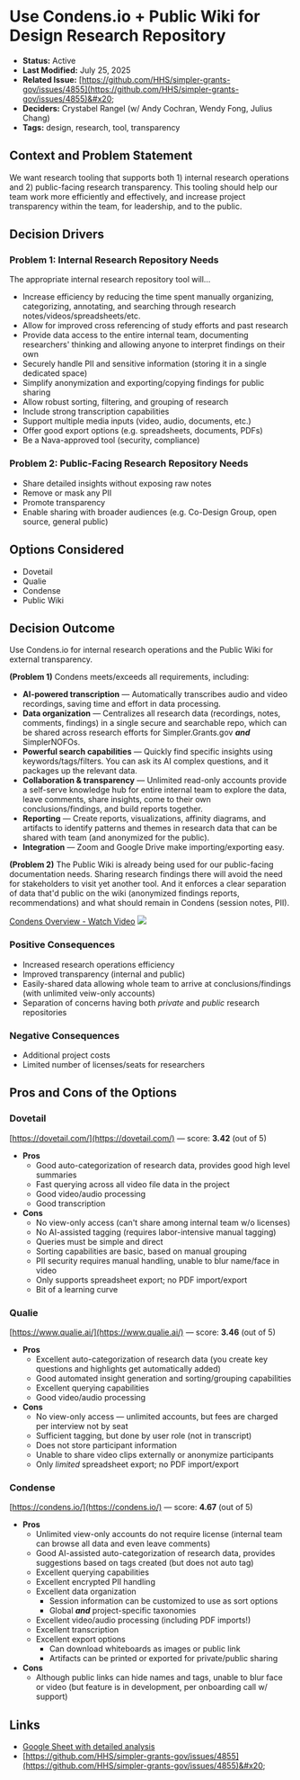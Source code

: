 # Use Condens.io + Public Wiki for Design Research Repository

* **Status:** Active
* **Last Modified:** July 25, 2025
* **Related Issue:** [https://github.com/HHS/simpler-grants-gov/issues/4855](https://github.com/HHS/simpler-grants-gov/issues/4855)&#x20;
* **Deciders:** Crystabel Rangel (w/ Andy Cochran, Wendy Fong, Julius Chang)&#x20;
* **Tags:** design, research, tool, transparency

## Context and Problem Statement

We want research tooling that supports both 1) internal research operations and 2) public-facing research transparency. This tooling should help our team work more efficiently and effectively, and increase project transparency within the team, for leadership, and to the public.&#x20;

## Decision Drivers

### **Problem 1: Internal Research Repository Needs**

The appropriate internal research repository tool will…&#x20;

* Increase efficiency by reducing the time spent manually organizing, categorizing, annotating, and searching through research notes/videos/spreadsheets/etc.&#x20;
* Allow for improved cross referencing of study efforts and past research
* Provide data access to the entire internal team, documenting researchers' thinking and allowing anyone to interpret findings on their own&#x20;
* Securely handle PII and sensitive information (storing it in a single dedicated space)
* Simplify anonymization and exporting/copying findings for public sharing&#x20;
* Allow robust sorting, filtering, and grouping of research&#x20;
* Include strong transcription capabilities&#x20;
* Support multiple media inputs (video, audio, documents, etc.)&#x20;
* Offer good export options (e.g. spreadsheets, documents, PDFs)&#x20;
* Be a Nava-approved tool (security, compliance)&#x20;

### **Problem 2: Public-Facing Research Repository Needs**

* Share detailed insights without exposing raw notes&#x20;
* Remove or mask any PII&#x20;
* Promote transparency&#x20;
* Enable sharing with broader audiences (e.g. Co-Design Group, open source, general public)&#x20;

## Options Considered

* Dovetail&#x20;
* Qualie&#x20;
* Condense&#x20;
* Public Wiki&#x20;

## Decision Outcome

Use Condens.io for internal research operations and the Public Wiki for external transparency.

**(Problem 1)** Condens meets/exceeds all requirements, including:&#x20;

* **AI-powered transcription** — Automatically transcribes audio and video recordings, saving time and effort in data processing.&#x20;
* **Data organization** — Centralizes all research data (recordings, notes, comments, findings) in a single secure and searchable repo, which can be shared across research efforts for Simpler.Grants.gov _**and**_ SimplerNOFOs.&#x20;
* **Powerful search capabilities** — Quickly find specific insights using keywords/tags/filters. You can ask its AI complex questions, and it packages up the relevant data.&#x20;
* **Collaboration & transparency** — Unlimited read-only accounts provide a self-serve knowledge hub for entire internal team to explore the data, leave comments, share insights, come to their own conclusions/findings, and build reports together.&#x20;
* **Reporting** — Create reports, visualizations, affinity diagrams, and artifacts to identify patterns and themes in research data that can be shared with team (and anonymized for the public).
* **Integration** — Zoom and Google Drive make importing/exporting easy.&#x20;

**(Problem 2)** The Public Wiki is already being used for our public-facing documentation needs. Sharing research findings there will avoid the need for stakeholders to visit yet another tool. And it enforces a clear separation of data that'd public on the wiki (anonymized findings reports, recommendations) and what should remain in Condens (session notes, PII).&#x20;

[Condens Overview - Watch Video](https://www.loom.com/share/74be84e0f1b04fe782dc024e42608e0f) [![](https://cdn.loom.com/sessions/thumbnails/74be84e0f1b04fe782dc024e42608e0f-ad2d8f58dd7753eb-full-play.gif)](https://www.loom.com/share/74be84e0f1b04fe782dc024e42608e0f)

### Positive Consequences

* Increased research operations efficiency&#x20;
* Improved transparency (internal and public)&#x20;
* Easily-shared data allowing whole team to arrive at conclusions/findings (with unlimited veiw-only accounts)&#x20;
* Separation of concerns having both _private_ and _public_ research repositories&#x20;

### Negative Consequences

* Additional project costs&#x20;
* Limited number of licenses/seats for researchers

## Pros and Cons of the Options

### Dovetail

[https://dovetail.com/](https://dovetail.com/) — score: **3.42** (out of 5)

* **Pros**
  * Good auto-categorization of research data, provides good high level summaries&#x20;
  * Fast querying across all video file data in the project&#x20;
  * Good video/audio processing&#x20;
  * Good transcription&#x20;
* **Cons**
  * No view-only access (can't share among internal team w/o licenses)&#x20;
  * No AI-assisted tagging (requires labor-intensive manual tagging)&#x20;
  * Queries must be simple and direct&#x20;
  * Sorting capabilities are basic, based on manual grouping&#x20;
  * PII security requires manual handling, unable to blur name/face in video&#x20;
  * Only supports spreadsheet export; no PDF import/export&#x20;
  * Bit of a learning curve&#x20;

### Qualie

[https://www.qualie.ai/](https://www.qualie.ai/) — score: **3.46** (out of 5)

* **Pros**
  * Excellent auto-categorization of research data (you create key questions and highlights get automatically added)
  * Good automated insight generation and sorting/grouping capabilities&#x20;
  * Excellent querying capabilities&#x20;
  * Good video/audio processing&#x20;
* **Cons**
  * No view-only access — unlimited accounts, but fees are charged per interview not by seat
  * Sufficient tagging, but done by user role (not in transcript)&#x20;
  * Does not store participant information&#x20;
  * Unable to share video clips externally or anonymize participants&#x20;
  * Only _limited_ spreadsheet export; no PDF import/export

### Condense

[https://condens.io/](https://condens.io/) — score: **4.67** (out of 5)

* **Pros**
  * Unlimited view-only accounts do not require license (internal team can browse all data and even leave comments)&#x20;
  * Good AI-assisted auto-categorization of research data, provides suggestions based on tags created (but does not auto tag)&#x20;
  * Excellent querying capabilities&#x20;
  * Excellent encrypted PII handling&#x20;
  * Excellent data organization&#x20;
    * Session information can be customized to use as sort options
    * Global _**and**_ project-specific taxonomies&#x20;
  * Excellent video/audio processing (including PDF imports!)
  * Excellent transcription&#x20;
  * Excellent export options
    * Can download whiteboards as images or public link
    * Artifacts can be printed or exported for private/public sharing&#x20;
* **Cons**
  * Although public links can hide names and tags, unable to blur face or video (but feature is in development, per onboarding call w/ support)&#x20;

## Links

* [Google Sheet with detailed analysis](https://docs.google.com/spreadsheets/d/1oM28qOTsRtVMEsjctBweZPAyyiaB-TjuF6SlcSfDZLs/edit?gid=0#gid=0)&#x20;
* [https://github.com/HHS/simpler-grants-gov/issues/4855](https://github.com/HHS/simpler-grants-gov/issues/4855)&#x20;
